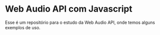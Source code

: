 # Web Audio API com Javascript

Esse é um repositório para o estudo da Web Audio API, onde temos alguns exemplos de uso.

